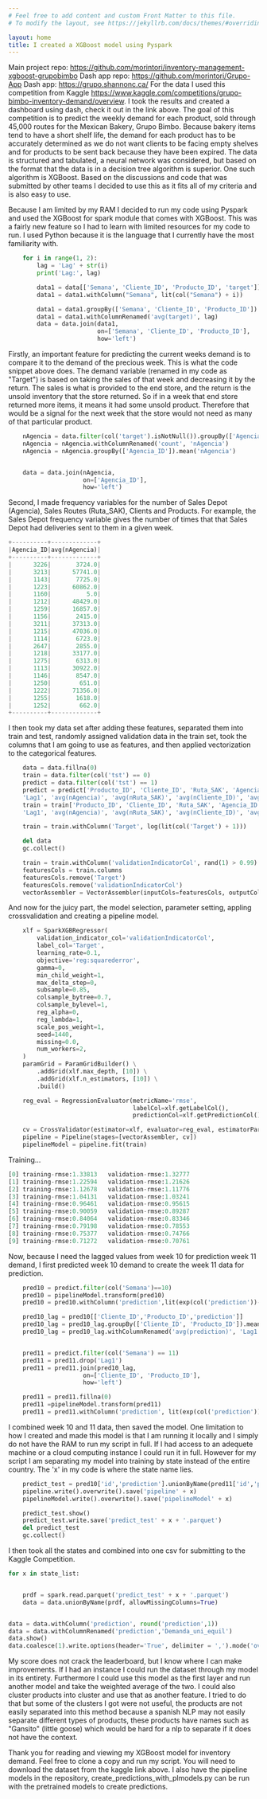 ```yaml
---
# Feel free to add content and custom Front Matter to this file.
# To modify the layout, see https://jekyllrb.com/docs/themes/#overriding-theme-defaults

layout: home
title: I created a XGBoost model using Pyspark
---
```

Main project repo: https://github.com/morintori/inventory-management-xgboost-grupobimbo
Dash app repo: https://github.com/morintori/Grupo-App
Dash app: https://grupo.shannonc.ca/
For the data I used this competition from Kaggle https://www.kaggle.com/competitions/grupo-bimbo-inventory-demand/overview.
I took the results and created a dashboard using dash, check it out in the link above.
The goal of this competition is to predict the weekly demand for each product, sold through 45,000 routes for the Mexican Bakery, Grupo Bimbo.
Because bakery items tend to have a short shelf life, the demand for each product has to be accurately determined as we do not want clients to be facing
empty shelves and for products to be sent back because they have been expired.
The data is structured and tabulated, a neural network was considered, but based on the format that the data is in a decision tree algorithm is superior.
One such algorithm is XGBoost. Based on the discussions and code that was submitted by other teams I decided to use this as it fits all of my criteria
and is also easy to use.

Because I am limited by my RAM I decided to run my code using Pyspark and used the XGBoost for spark module that comes with XGBoost. This was a fairly new
feature so I had to learn with limited resources for my code to run. I used Python because it is the language that I currently have the most familiarity with.

```python
    for i in range(1, 2):
        lag = 'Lag' + str(i)
        print('Lag:', lag)

        data1 = data[['Semana', 'Cliente_ID', 'Producto_ID', 'target']]
        data1 = data1.withColumn("Semana", lit(col("Semana") + i))

        data1 = data1.groupBy(['Semana', 'Cliente_ID', 'Producto_ID']).mean("target")
        data1 = data1.withColumnRenamed('avg(target)', lag)
        data = data.join(data1,
                         on=['Semana', 'Cliente_ID', 'Producto_ID'],
                         how='left')
```
Firstly, an important feature for predicting the current weeks demand is to compare it to the demand of the precious week. This is what the code snippet above does. The demand variable (renamed in my code as "Target") is based on taking the sales of that week and decreasing it by the return. The sales is what is provided to the end store, and the return is the unsold inventory that the store returned. So if in a week that end store returned more items, it means it had some unsold product. Therefore that would be a signal for the next week that the store would not need as many of that particular product.

```python
    nAgencia = data.filter(col('target').isNotNull()).groupBy(['Agencia_ID', 'Semana']).count()
    nAgencia = nAgencia.withColumnRenamed('count', 'nAgencia')
    nAgencia = nAgencia.groupBy(['Agencia_ID']).mean('nAgencia')


    data = data.join(nAgencia,
                     on=['Agencia_ID'],
                     how='left')
```
Second, I made frequency variables for the number of Sales Depot (Agencia), Sales Routes (Ruta_SAK), Clients and Products. For example, the Sales Depot frequency variable gives the number of times that that Sales Depot had deliveries sent to them in a given week.
```python
+----------+-------------+
|Agencia_ID|avg(nAgencia)|
+----------+-------------+
|      3226|       3724.0|
|      3213|      57741.0|
|      1143|       7725.0|
|      1223|      60862.0|
|      1160|          5.0|
|      1212|      48429.0|
|      1259|      16857.0|
|      1156|       2415.0|
|      3211|      37313.0|
|      1215|      47036.0|
|      1114|       6723.0|
|      2647|       2855.0|
|      1218|      33177.0|
|      1275|       6313.0|
|      1113|      30922.0|
|      1146|       8547.0|
|      1250|        651.0|
|      1222|      71356.0|
|      1255|       1618.0|
|      1252|        662.0|
+----------+-------------+
```
I then took my data set after adding these features, separated them into train and test, randomly assigned validation data in the train set, took the columns that I am going to use as features, and then applied vectorization to the categorical features.
```python
    data = data.fillna(0)
    train = data.filter(col('tst') == 0)
    predict = data.filter(col('tst') == 1)
    predict = predict['Producto_ID', 'Cliente_ID', 'Ruta_SAK', 'Agencia_ID', 'Semana', 'Canal_ID',
    'Lag1', 'avg(nAgencia)', 'avg(nRuta_SAK)', 'avg(nCliente_ID)', 'avg(nProducto_ID)', 'id']
    train = train['Producto_ID', 'Cliente_ID', 'Ruta_SAK', 'Agencia_ID', 'Semana', 'Canal_ID',
    'Lag1', 'avg(nAgencia)', 'avg(nRuta_SAK)', 'avg(nCliente_ID)', 'avg(nProducto_ID)', 'Target']

    train = train.withColumn('Target', log(lit(col('Target') + 1)))

    del data
    gc.collect()

    train = train.withColumn('validationIndicatorCol', rand(1) > 0.99)
    featuresCols = train.columns
    featuresCols.remove('Target')
    featuresCols.remove('validationIndicatorCol')
    vectorAssembler = VectorAssembler(inputCols=featuresCols, outputCol='features')
   ```
And now for the juicy part, the model selection, parameter setting, appling crossvalidation and creating a pipeline model.

```python
    xlf = SparkXGBRegressor(
        validation_indicator_col='validationIndicatorCol',
        label_col='Target',
        learning_rate=0.1,
        objective='reg:squarederror',
        gamma=0,
        min_child_weight=1,
        max_delta_step=0,
        subsample=0.85,
        colsample_bytree=0.7,
        colsample_bylevel=1,
        reg_alpha=0,
        reg_lambda=1,
        scale_pos_weight=1,
        seed=1440,
        missing=0.0,
        num_workers=2,
    )
    paramGrid = ParamGridBuilder() \
        .addGrid(xlf.max_depth, [10]) \
        .addGrid(xlf.n_estimators, [10]) \
        .build()

    reg_eval = RegressionEvaluator(metricName='rmse',
                                   labelCol=xlf.getLabelCol(),
                                   predictionCol=xlf.getPredictionCol())

    cv = CrossValidator(estimator=xlf, evaluator=reg_eval, estimatorParamMaps=paramGrid)
    pipeline = Pipeline(stages=[vectorAssembler, cv])
    pipelineModel = pipeline.fit(train)
```
Training...
```python
[0]	training-rmse:1.33813	validation-rmse:1.32777
[1]	training-rmse:1.22594	validation-rmse:1.21626
[2]	training-rmse:1.12678	validation-rmse:1.11776
[3]	training-rmse:1.04131	validation-rmse:1.03241
[4]	training-rmse:0.96461	validation-rmse:0.95615
[5]	training-rmse:0.90059	validation-rmse:0.89287
[6]	training-rmse:0.84064	validation-rmse:0.83346
[7]	training-rmse:0.79198	validation-rmse:0.78553
[8]	training-rmse:0.75377	validation-rmse:0.74766
[9]	training-rmse:0.71272	validation-rmse:0.70761
```
Now, because I need the lagged values from week 10 for prediction week 11 demand, I first predicted week 10 demand to create the week 11 data for prediction.

```python
    pred10 = predict.filter(col('Semana')==10)
    pred10 = pipelineModel.transform(pred10)
    pred10 = pred10.withColumn('prediction',lit(exp(col('prediction'))-1))

    pred10_lag = pred10[['Cliente_ID','Producto_ID','prediction']]
    pred10_lag = pred10_lag.groupBy(['Cliente_ID', 'Producto_ID']).mean("prediction")
    pred10_lag = pred10_lag.withColumnRenamed('avg(prediction)', 'Lag1')


    pred11 = predict.filter(col('Semana') == 11)
    pred11 = pred11.drop('Lag1')
    pred11 = pred11.join(pred10_lag,
                     on=['Cliente_ID', 'Producto_ID'],
                     how='left')

    pred11 = pred11.fillna(0)
    pred11 =pipelineModel.transform(pred11)
    pred11 = pred11.withColumn('prediction', lit(exp(col('prediction')) - 1))
```

I combined week 10 and 11 data, then saved the model. One limitation to how I created and made this model is that I am running it locally and I simply do not have the RAM to run my script in full. If I had access to an adequete machine or a cloud computing instance I could run it in full. However for my script I am separating my model into training by state instead of the entire country. The 'x' in my code is where the state name lies.
```python
    predict_test = pred10['id','prediction'].unionByName(pred11['id','prediction'], allowMissingColumns=True)
    pipeline.write().overwrite().save('pipeline' + x)
    pipelineModel.write().overwrite().save('pipelineModel' + x)

    predict_test.show()
    predict_test.write.save('predict_test' + x + '.parquet')
    del predict_test
    gc.collect()
```
I then took all the states and combined into one csv for submitting to the Kaggle Competition.

```python
for x in state_list:


    prdf = spark.read.parquet('predict_test' + x + '.parquet')
    data = data.unionByName(prdf, allowMissingColumns=True)


data = data.withColumn('prediction', round('prediction',1))
data = data.withColumnRenamed('prediction','Demanda_uni_equil')
data.show()
data.coalesce(1).write.options(header='True', delimiter = ',').mode('overwrite').csv('results2')
```
My score does not crack the leaderboard, but I know where I can make improvements. If I had an instance I could run the dataset through my model in its entirety. Furthermore I could use this model as the first layer and run another model and take the weighted average of the two. I could also cluster products into cluster and use that as another feature. I tried to do that but some of the clusters I got were not useful, the products are not easily separated into this method because a spanish NLP may not easily separate different types of products, these products have names such as "Gansito" (little goose) which would be hard for a nlp to separate if it does not have the context. 

Thank you for reading and viewing my XGBoost model for inventory demand. Feel free to clone a copy and run my script. You will need to download the dataset from the kaggle link above. I also have the pipeline models in the repository, create_predictions_with_plmodels.py can be run with the pretrained models to create predictions.




   
